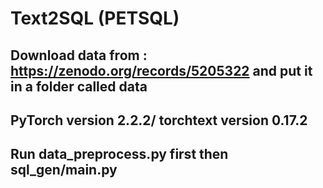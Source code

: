 # Text2SQL (PETSQL)

## Download data from : https://zenodo.org/records/5205322 and put it in a folder called data

## PyTorch version 2.2.2/ torchtext version 0.17.2

## Run data_preprocess.py first then sql_gen/main.py

